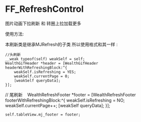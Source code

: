 # FF_RefreshControl
图片动画下拉刷新 和 转圈上拉加载更多

使用方法:

本刷新类是继承MJRefresh的子类 所以使用格式和其一样 :

    //头刷新
    __weak typeof(self) weakSelf = self;
    WealthGifHeader *header = [WealthGifHeader headerWithRefreshingBlock:^{
        weakSelf.isRefreshing = YES;
        weakSelf.currentPage = 0;
        [weakSelf queryData];
    }];
    
    
  // 尾刷新
    WealthRefreshFooter *footer = [WealthRefreshFooter footerWithRefreshingBlock:^{
        weakSelf.isRefreshing = NO;
        weakSelf.currentPage++;
        [weakSelf queryData];
    }];
    
    self.tableView.mj_footer = footer;
